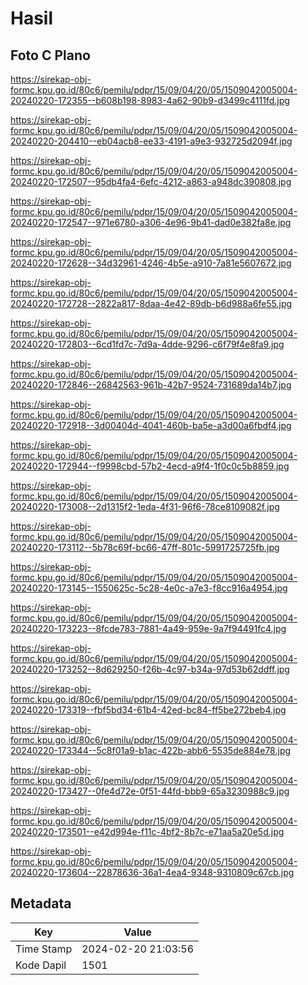 # Hasil

## Foto C Plano

https://sirekap-obj-formc.kpu.go.id/80c6/pemilu/pdpr/15/09/04/20/05/1509042005004-20240220-172355--b608b198-8983-4a62-90b9-d3499c4111fd.jpg

https://sirekap-obj-formc.kpu.go.id/80c6/pemilu/pdpr/15/09/04/20/05/1509042005004-20240220-204410--eb04acb8-ee33-4191-a9e3-932725d2094f.jpg

https://sirekap-obj-formc.kpu.go.id/80c6/pemilu/pdpr/15/09/04/20/05/1509042005004-20240220-172507--95db4fa4-6efc-4212-a863-a948dc390808.jpg

https://sirekap-obj-formc.kpu.go.id/80c6/pemilu/pdpr/15/09/04/20/05/1509042005004-20240220-172547--971e6780-a306-4e96-9b41-dad0e382fa8e.jpg

https://sirekap-obj-formc.kpu.go.id/80c6/pemilu/pdpr/15/09/04/20/05/1509042005004-20240220-172628--34d32961-4246-4b5e-a910-7a81e5607672.jpg

https://sirekap-obj-formc.kpu.go.id/80c6/pemilu/pdpr/15/09/04/20/05/1509042005004-20240220-172728--2822a817-8daa-4e42-89db-b6d988a6fe55.jpg

https://sirekap-obj-formc.kpu.go.id/80c6/pemilu/pdpr/15/09/04/20/05/1509042005004-20240220-172803--6cd1fd7c-7d9a-4dde-9296-c6f79f4e8fa9.jpg

https://sirekap-obj-formc.kpu.go.id/80c6/pemilu/pdpr/15/09/04/20/05/1509042005004-20240220-172846--26842563-961b-42b7-9524-731689da14b7.jpg

https://sirekap-obj-formc.kpu.go.id/80c6/pemilu/pdpr/15/09/04/20/05/1509042005004-20240220-172918--3d00404d-4041-460b-ba5e-a3d00a6fbdf4.jpg

https://sirekap-obj-formc.kpu.go.id/80c6/pemilu/pdpr/15/09/04/20/05/1509042005004-20240220-172944--f9998cbd-57b2-4ecd-a9f4-1f0c0c5b8859.jpg

https://sirekap-obj-formc.kpu.go.id/80c6/pemilu/pdpr/15/09/04/20/05/1509042005004-20240220-173008--2d1315f2-1eda-4f31-96f6-78ce8109082f.jpg

https://sirekap-obj-formc.kpu.go.id/80c6/pemilu/pdpr/15/09/04/20/05/1509042005004-20240220-173112--5b78c69f-bc66-47ff-801c-5991725725fb.jpg

https://sirekap-obj-formc.kpu.go.id/80c6/pemilu/pdpr/15/09/04/20/05/1509042005004-20240220-173145--1550625c-5c28-4e0c-a7e3-f8cc916a4954.jpg

https://sirekap-obj-formc.kpu.go.id/80c6/pemilu/pdpr/15/09/04/20/05/1509042005004-20240220-173223--8fcde783-7881-4a49-959e-9a7f94491fc4.jpg

https://sirekap-obj-formc.kpu.go.id/80c6/pemilu/pdpr/15/09/04/20/05/1509042005004-20240220-173252--8d629250-f26b-4c97-b34a-97d53b62ddff.jpg

https://sirekap-obj-formc.kpu.go.id/80c6/pemilu/pdpr/15/09/04/20/05/1509042005004-20240220-173319--fbf5bd34-61b4-42ed-bc84-ff5be272beb4.jpg

https://sirekap-obj-formc.kpu.go.id/80c6/pemilu/pdpr/15/09/04/20/05/1509042005004-20240220-173344--5c8f01a9-b1ac-422b-abb6-5535de884e78.jpg

https://sirekap-obj-formc.kpu.go.id/80c6/pemilu/pdpr/15/09/04/20/05/1509042005004-20240220-173427--0fe4d72e-0f51-44fd-bbb9-65a3230988c9.jpg

https://sirekap-obj-formc.kpu.go.id/80c6/pemilu/pdpr/15/09/04/20/05/1509042005004-20240220-173501--e42d994e-f11c-4bf2-8b7c-e71aa5a20e5d.jpg

https://sirekap-obj-formc.kpu.go.id/80c6/pemilu/pdpr/15/09/04/20/05/1509042005004-20240220-173604--22878636-36a1-4ea4-9348-9310809c67cb.jpg


## Metadata

| Key        | Value               |
| ---------- | ------------------- |
| Time Stamp | 2024-02-20 21:03:56 |
| Kode Dapil | 1501                |




